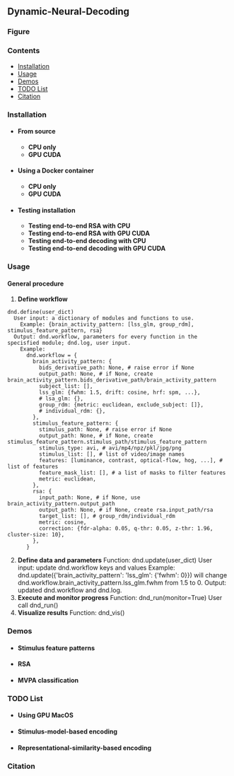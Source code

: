 ## Dynamic-Neural-Decoding

### Figure

### Contents
- [Installation](#installation)
- [Usage](#usage)
- [Demos](#demos)
- [TODO List](#todo-list)
- [Citation](#citation)

### Installation
- #### From source
  - **CPU only**
  - **GPU CUDA**
- #### Using a Docker container
  - **CPU only**
  - **GPU CUDA**
- #### Testing installation
  - **Testing end-to-end RSA with CPU**
  - **Testing end-to-end RSA with GPU CUDA**
  - **Testing end-to-end decoding with CPU**
  - **Testing end-to-end decoding with GPU CUDA**

### Usage
#### General procedure
1. **Define workflow**
```
dnd.define(user_dict)
  User input: a dictionary of modules and functions to use.
    Example: {brain_activity_pattern: [lss_glm, group_rdm], stimulus_feature_pattern, rsa}
  Output: dnd.workflow, parameters for every function in the specisfied module; dnd.log, user input.
    Example:
      dnd.workflow = {
        brain_activity_pattern: {
          bids_derivative_path: None, # raise error if None
          output_path: None, # if None, create brain_activity_pattern.bids_derivative_path/brain_activity_pattern
          subject_list: [],
          lss_glm: {fwhm: 1.5, drift: cosine, hrf: spm, ...},
          # lsa_glm: {},
          group_rdm: {metric: euclidean, exclude_subject: []},
          # individual_rdm: {},
        },
        stimulus_feature_pattern: {
          stimulus_path: None, # raise error if None
          output_path: None, # if None, create stimulus_feature_pattern.stimulus_path/stimulus_feature_pattern
          stimulus_type: avi, # avi/mp4/npz/pkl/jpg/png
          stimulus_list: [], # list of video/image names
          features: [luminance, contrast, optical-flow, hog, ...], # list of features
          feature_mask_list: [], # a list of masks to filter features
          metric: euclidean,
        },
        rsa: {
          input_path: None, # if None, use brain_activity_pattern.output_path
          output_path: None, # if None, create rsa.input_path/rsa
          target_list: [], # group_rdm/individual_rdm
          metric: cosine,
          correction: {fdr-alpha: 0.05, q-thr: 0.05, z-thr: 1.96, cluster-size: 10},
        },
      }
```
2. **Define data and parameters**
  Function: dnd.update(user_dict)
  User input: update dnd.workflow keys and values
    Example: dnd.update({'brain_activity_pattern': 'lss_glm': {'fwhm': 0}}) will change dnd.workflow.brain_activity_pattern.lss_glm.fwhm from 1.5 to 0.
  Output: updated dnd.workflow and dnd.log.
3. **Execute and monitor progress**
  Function: dnd_run(monitor=True)
  User call dnd_run()
4. **Visualize results**
  Function: dnd_vis()

### Demos
- #### Stimulus feature patterns
- #### RSA
- #### MVPA classification

### TODO List
- #### Using GPU MacOS
- #### Stimulus-model-based encoding
- #### Representational-similarity-based encoding

### Citation

